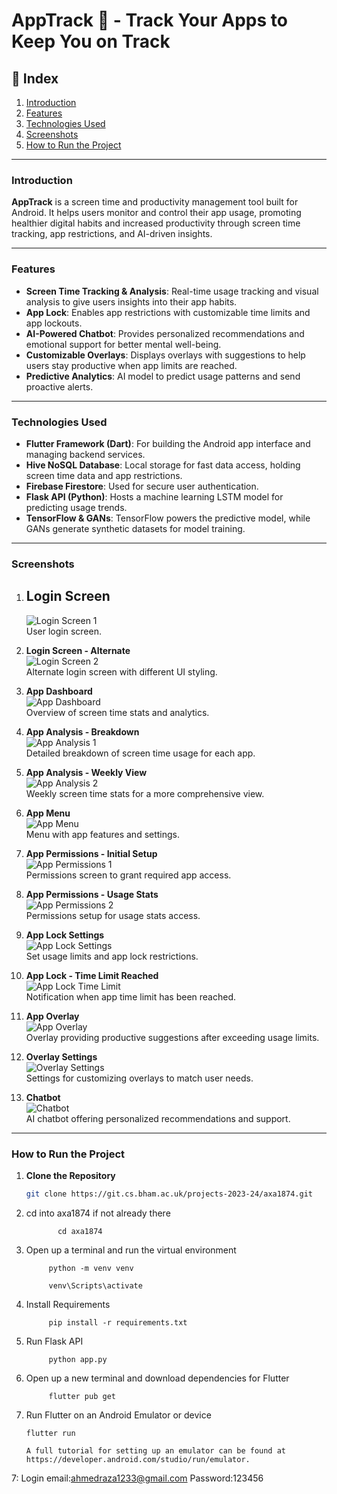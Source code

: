 # AppTrack 📱 - Track Your Apps to Keep You on Track

## 📌 Index
1. [Introduction](#introduction)
2. [Features](#features)
3. [Technologies Used](#technologies-used)
4. [Screenshots](#screenshots)
5. [How to Run the Project](#how-to-run-the-project)

---

### Introduction
**AppTrack** is a screen time and productivity management tool built for Android. It helps users monitor and control their app usage, promoting healthier digital habits and increased productivity through screen time tracking, app restrictions, and AI-driven insights.

---

### Features
- **Screen Time Tracking & Analysis**: Real-time usage tracking and visual analysis to give users insights into their app habits.
- **App Lock**: Enables app restrictions with customizable time limits and app lockouts.
- **AI-Powered Chatbot**: Provides personalized recommendations and emotional support for better mental well-being.
- **Customizable Overlays**: Displays overlays with suggestions to help users stay productive when app limits are reached.
- **Predictive Analytics**: AI model to predict usage patterns and send proactive alerts.

---

### Technologies Used
- **Flutter Framework (Dart)**: For building the Android app interface and managing backend services.
- **Hive NoSQL Database**: Local storage for fast data access, holding screen time data and app restrictions.
- **Firebase Firestore**: Used for secure user authentication.
- **Flask API (Python)**: Hosts a machine learning LSTM model for predicting usage trends.
- **TensorFlow & GANs**: TensorFlow powers the predictive model, while GANs generate synthetic datasets for model training.

---

### Screenshots

1. ## **Login Screen**  
   ![Login Screen 1](https://github.com/user-attachments/assets/0675943c-0700-4f7d-bd08-7b52c7a48e65)  
   User login screen.

2. **Login Screen - Alternate**  
   ![Login Screen 2](https://github.com/user-attachments/assets/d0390351-59a3-4905-93ba-771e11b4fbbc)  
   Alternate login screen with different UI styling.

3. **App Dashboard**  
   ![App Dashboard](https://github.com/user-attachments/assets/f7e135a0-3e60-4739-85ac-be84e04ffbaf)  
   Overview of screen time stats and analytics.

4. **App Analysis - Breakdown**  
   ![App Analysis 1](https://github.com/user-attachments/assets/529e69c2-73e3-4ffe-b2b8-1c7f9859786c)  
   Detailed breakdown of screen time usage for each app.

5. **App Analysis - Weekly View**  
   ![App Analysis 2](https://github.com/user-attachments/assets/d7125187-c60f-4889-a0ab-4fd485bd36e8)  
   Weekly screen time stats for a more comprehensive view.

6. **App Menu**  
   ![App Menu](https://github.com/user-attachments/assets/cc445377-a0c9-46c9-9ee0-e9ced4fbb8fc)  
   Menu with app features and settings.

7. **App Permissions - Initial Setup**  
   ![App Permissions 1](https://github.com/user-attachments/assets/0d2e7d52-7663-4d78-8171-64c8b12ba9be)  
   Permissions screen to grant required app access.

8. **App Permissions - Usage Stats**  
   ![App Permissions 2](https://github.com/user-attachments/assets/57eaf7e6-1265-49c9-9d1f-50ec175dcb57)  
   Permissions setup for usage stats access.

9. **App Lock Settings**  
   ![App Lock Settings](https://github.com/user-attachments/assets/82bc2262-7efa-42ee-8b55-288d65f4d8f8)  
   Set usage limits and app lock restrictions.

10. **App Lock - Time Limit Reached**  
    ![App Lock Time Limit](https://github.com/user-attachments/assets/bf8e801b-9e9b-4362-bda6-691a015f7836)  
    Notification when app time limit has been reached.

11. **App Overlay**  
    ![App Overlay](https://github.com/user-attachments/assets/e0d36830-1876-438a-9bf3-41776309cc1c)  
    Overlay providing productive suggestions after exceeding usage limits.

12. **Overlay Settings**  
    ![Overlay Settings](https://github.com/user-attachments/assets/ec67d708-f54c-4cc9-9aa1-3a10e4ff886c)  
    Settings for customizing overlays to match user needs.

13. **Chatbot**  
    ![Chatbot](https://github.com/user-attachments/assets/1c47d4b0-cb23-4371-8ff0-277d2d73ca0f)  
    AI chatbot offering personalized recommendations and support.

---

### How to Run the Project
1. **Clone the Repository**  
   ```bash
   git clone https://git.cs.bham.ac.uk/projects-2023-24/axa1874.git

2.  cd into axa1874 if not already there

               cd axa1874

3. Open up a terminal and run the virtual environment
            
            python -m venv venv

            venv\Scripts\activate

3. Install Requirements

            pip install -r requirements.txt

4. Run Flask API

            python app.py

5. Open up a new terminal and download dependencies for Flutter

            flutter pub get

6. Run Flutter on an Android Emulator or device
       

       flutter run

       A full tutorial for setting up an emulator can be found at https://developer.android.com/studio/run/emulator.


7: Login email:ahmedraza1233@gmail.com
   Password:123456
